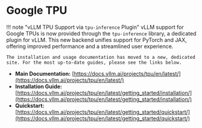 # Google TPU

!!! note "vLLM TPU Support via `tpu-inference` Plugin"
    vLLM support for Google TPUs is now provided through the `tpu-inference` library, a dedicated plugin for vLLM. This new backend unifies support for PyTorch and JAX, offering improved performance and a streamlined user experience.

    The installation and usage documentation has moved to a new, dedicated site. For the most up-to-date guides, please see the links below.

-   **Main Documentation:** [https://docs.vllm.ai/projects/tpu/en/latest/](https://docs.vllm.ai/projects/tpu/en/latest/)
-   **Installation Guide:** [https://docs.vllm.ai/projects/tpu/en/latest/getting_started/installation/](https://docs.vllm.ai/projects/tpu/en/latest/getting_started/installation/)
-   **Quickstart:** [https://docs.vllm.ai/projects/tpu/en/latest/getting_started/quickstart/](https://docs.vllm.ai/projects/tpu/en/latest/getting_started/quickstart/)